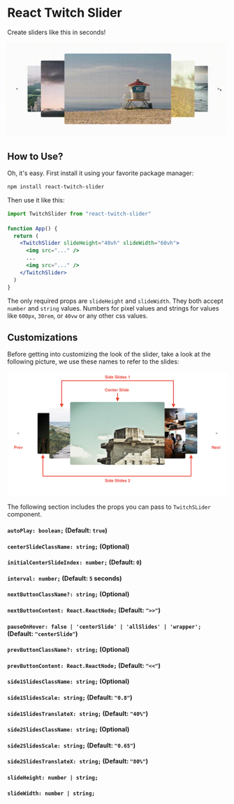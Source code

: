 # React Twitch Slider

Create sliders like this in seconds!

![Preview](./react-twitch-slider-preview.gif)

## How to Use?

Oh, it's easy. First install it using your favorite package manager:

```bash
npm install react-twitch-slider
```

Then use it like this:

```jsx
import TwitchSlider from "react-twitch-slider"

function App() {
  return (
    <TwitchSlider slideHeight="40vh" slideWidth="60vh">
      <img src="..." />
      ...
      <img src="..." />
    </TwitchSlider>
  )
}
```

The only required props are `slideHeight` and `slideWidth`. They both accept `number` and `string` values. Numbers for pixel values and strings for values like `600px`, `30rem`, or `40vw` or any other css values.

## Customizations

Before getting into customizing the look of the slider, take a look at the following picture, we use these names to refer to the slides:

![Slider](./slider.png)

The following section includes the props you can pass to `TwitchSLider` component.

#### `autoPlay: boolean;` (Default: `true`)

#### `centerSlideClassName: string;` (Optional)

#### `initialCenterSlideIndex: number;` (Default: `0`)

#### `interval: number;` (Default: `5` seconds)

#### `nextButtonClassName?: string;` (Optional)

#### `nextButtonContent: React.ReactNode;` (Default: `">>"`)

#### `pauseOnHover: false | 'centerSlide' | 'allSlides' | 'wrapper';` (Default: `"centerSlide"`)

#### `prevButtonClassName?: string;` (Optional)

#### `prevButtonContent: React.ReactNode;` (Default: `"<<"`)

#### `side1SlidesClassName: string;` (Optional)

#### `side1SlidesScale: string;` (Default: `"0.8"`)

#### `side1SlidesTranslateX: string;` (Default: `"40%"`)

#### `side2SlidesClassName: string;` (Optional)

#### `side2SlidesScale: string;` (Default: `"0.65"`)

#### `side2SlidesTranslateX: string;` (Default: `"80%"`)

#### `slideHeight: number | string;`

#### `slideWidth: number | string;`
